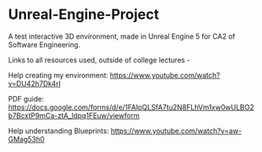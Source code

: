 # Unreal-Engine-Project
A test interactive 3D environment, made in Unreal Engine 5 for CA2 of Software Engineering.

Links to all resources used, outside of college lectures - 

Help creating my environment: https://www.youtube.com/watch?v=DU42h7Dk4rI

PDF guide: https://docs.google.com/forms/d/e/1FAIpQLSfA7tu2N8FLhVm1xw0wULBO2b7BcxtP9mCa-ztA_ldpq1FEuw/viewform

Help understanding Blueprints: https://www.youtube.com/watch?v=aw-GMag53h0
